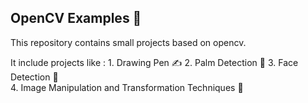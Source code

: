 ## OpenCV Examples 🙉 

This repository contains small projects based on opencv.

It include projects like :
    1. Drawing Pen ✍ 
    2. Palm Detection 👐
    3. Face Detection 👨  
    4. Image Manipulation and Transformation Techniques 📲

